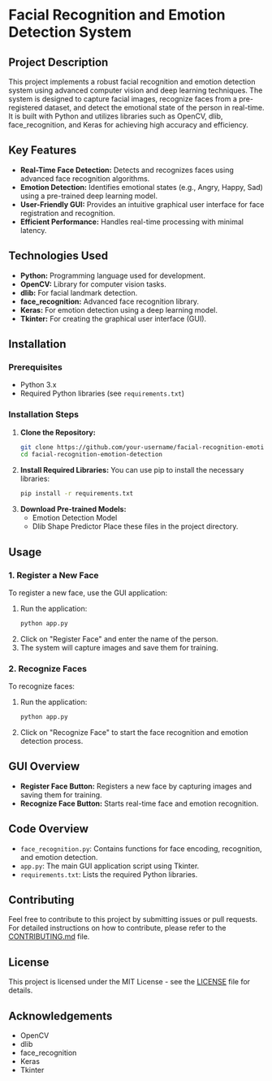 # Facial Recognition and Emotion Detection System

## Project Description
This project implements a robust facial recognition and emotion detection system using advanced computer vision and deep learning techniques. The system is designed to capture facial images, recognize faces from a pre-registered dataset, and detect the emotional state of the person in real-time. It is built with Python and utilizes libraries such as OpenCV, dlib, face_recognition, and Keras for achieving high accuracy and efficiency.

## Key Features
- **Real-Time Face Detection:** Detects and recognizes faces using advanced face recognition algorithms.
- **Emotion Detection:** Identifies emotional states (e.g., Angry, Happy, Sad) using a pre-trained deep learning model.
- **User-Friendly GUI:** Provides an intuitive graphical user interface for face registration and recognition.
- **Efficient Performance:** Handles real-time processing with minimal latency.

## Technologies Used
- **Python:** Programming language used for development.
- **OpenCV:** Library for computer vision tasks.
- **dlib:** For facial landmark detection.
- **face_recognition:** Advanced face recognition library.
- **Keras:** For emotion detection using a deep learning model.
- **Tkinter:** For creating the graphical user interface (GUI).

## Installation
### Prerequisites
- Python 3.x
- Required Python libraries (see `requirements.txt`)

### Installation Steps
1. **Clone the Repository:**
    ```bash
    git clone https://github.com/your-username/facial-recognition-emotion-detection.git
    cd facial-recognition-emotion-detection
    ```
2. **Install Required Libraries:**
    You can use pip to install the necessary libraries:
    ```bash
    pip install -r requirements.txt
    ```
3. **Download Pre-trained Models:**
    - Emotion Detection Model
    - Dlib Shape Predictor
    Place these files in the project directory.

## Usage
### 1. Register a New Face
To register a new face, use the GUI application:
1. Run the application:
    ```bash
    python app.py
    ```
2. Click on "Register Face" and enter the name of the person.
3. The system will capture images and save them for training.

### 2. Recognize Faces
To recognize faces:
1. Run the application:
    ```bash
    python app.py
    ```
2. Click on "Recognize Face" to start the face recognition and emotion detection process.

## GUI Overview
- **Register Face Button:** Registers a new face by capturing images and saving them for training.
- **Recognize Face Button:** Starts real-time face and emotion recognition.

## Code Overview
- `face_recognition.py`: Contains functions for face encoding, recognition, and emotion detection.
- `app.py`: The main GUI application script using Tkinter.
- `requirements.txt`: Lists the required Python libraries.

## Contributing
Feel free to contribute to this project by submitting issues or pull requests. For detailed instructions on how to contribute, please refer to the [CONTRIBUTING.md](CONTRIBUTING.md) file.

## License
This project is licensed under the MIT License - see the [LICENSE](LICENSE) file for details.

## Acknowledgements
- OpenCV
- dlib
- face_recognition
- Keras
- Tkinter
